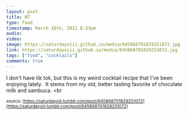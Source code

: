 ```yaml
---
layout: post
title: NT
type: food
timestamp: March 16th, 2021 8:33pm
audio: 
video: 
image: https://saturdayxiii.github.io/media/645868701829251072.jpg
link: https://saturdayxiii.github.io/media/645868701829251072.jpg
tags: ["food", "cocktails"]
comments: true
---
```

I don't have tik tok, but this is my weird cocktail recipe that I've been enjoying lately.  It stems from my old, better tasting favorite of chocolate milk and sambuca.
<br 
  
<small>source: [https://saturdayxiii.tumblr.com/post/645868701829251072](https://saturdayxiii.tumblr.com/post/645868701829251072)</small>